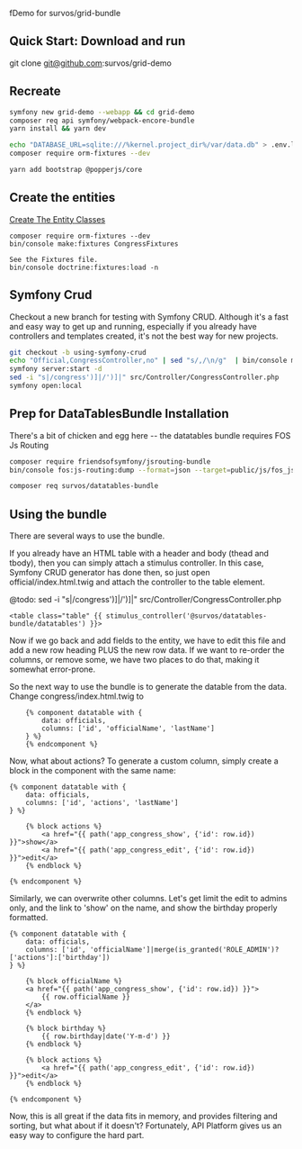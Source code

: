 fDemo for survos/grid-bundle

## Quick Start: Download and run
git clone git@github.com:survos/grid-demo

## Recreate

```bash
symfony new grid-demo --webapp && cd grid-demo
composer req api symfony/webpack-encore-bundle
yarn install && yarn dev

echo "DATABASE_URL=sqlite:///%kernel.project_dir%/var/data.db" > .env.local
composer require orm-fixtures --dev 

yarn add bootstrap @popperjs/core
```

## Create the entities 

[Create The Entity Classes](docs/01-create-entities.md)

```
composer require orm-fixtures --dev       
bin/console make:fixtures CongressFixtures

See the Fixtures file.
bin/console doctrine:fixtures:load -n 
```

## Symfony Crud

Checkout a new branch for testing with Symfony CRUD.  Although it's a fast and easy way to get up and running, especially if you already have controllers and templates created, it's not the best way for new projects.  

```bash
git checkout -b using-symfony-crud
echo "Official,CongressController,no" | sed "s/,/\n/g"  | bin/console make:crud
symfony server:start -d
sed -i "s|/congress')]|/')]|" src/Controller/CongressController.php
symfony open:local
```

## Prep for DataTablesBundle Installation

There's a bit of chicken and egg here -- the datatables bundle requires FOS Js Routing

```bash
composer require friendsofsymfony/jsrouting-bundle
bin/console fos:js-routing:dump --format=json --target=public/js/fos_js_routes.json

composer req survos/datatables-bundle
```

## Using the bundle

There are several ways to use the bundle.  

If you already have an HTML table with a header and body (thead and tbody), then you can simply attach a stimulus controller.  In this case, Symfony CRUD generator has done then, so just open official/index.html.twig and attach the controller to the table element.

@todo: sed -i "s|/congress')]|/')]|" src/Controller/CongressController.php

    <table class="table" {{ stimulus_controller('@survos/datatables-bundle/datatables') }}>

Now if we go back and add fields to the entity, we have to edit this file and add a new row heading PLUS the new row data.  If we want to re-order the columns, or remove some, we have two places to do that, making it somewhat error-prone.

So the next way to use the bundle is to generate the datable from the data.  Change congress/index.html.twig to 
```twig
    {% component datatable with {
        data: officials,
        columns: ['id', 'officialName', 'lastName']
    } %}
    {% endcomponent %}
```

Now, what about actions?  To generate a custom column, simply create a block in the component with the same name:

    {% component datatable with {
        data: officials,
        columns: ['id', 'actions', 'lastName']
    } %}

        {% block actions %}
            <a href="{{ path('app_congress_show', {'id': row.id}) }}">show</a>
            <a href="{{ path('app_congress_edit', {'id': row.id}) }}">edit</a>
        {% endblock %}

    {% endcomponent %}


Similarly, we can overwrite other columns.  Let's get limit the edit to admins only, and the link to 'show' on the name, and show the birthday properly formatted.

    {% component datatable with {
        data: officials,
        columns: ['id', 'officialName']|merge(is_granted('ROLE_ADMIN')?['actions']:['birthday'])
    } %}

        {% block officialName %}
        <a href="{{ path('app_congress_show', {'id': row.id}) }}">
            {{ row.officialName }}
        </a>
        {% endblock %}

        {% block birthday %}
            {{ row.birthday|date('Y-m-d') }}
        {% endblock %}

        {% block actions %}
            <a href="{{ path('app_congress_edit', {'id': row.id}) }}">edit</a>
        {% endblock %}

    {% endcomponent %}

Now, this is all great if the data fits in memory, and provides filtering and sorting, but what about if it doesn't?  Fortunately, API Platform gives us an easy way to configure the hard part.
